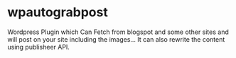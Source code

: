 # wpautograbpost

Wordpress Plugin which Can Fetch from blogspot and some other sites and will post on your site including the images... It can also rewrite the content using publisheer API.
